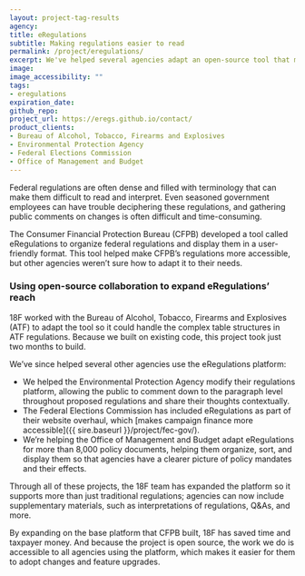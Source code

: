 ```yaml
---
layout: project-tag-results
agency: 
title: eRegulations
subtitle: Making regulations easier to read
permalink: /project/eregulations/
excerpt: We've helped several agencies adapt an open-source tool that makes regulations easier to find, read, and understand.
image: 
image_accessibility: ""
tags:
- eregulations
expiration_date:
github_repo: 
project_url: https://eregs.github.io/contact/
product_clients:
- Bureau of Alcohol, Tobacco, Firearms and Explosives
- Environmental Protection Agency
- Federal Elections Commission
- Office of Management and Budget
---
```


Federal regulations are often dense and filled with terminology that can make them difficult to read and interpret. Even seasoned government employees can have trouble deciphering these regulations, and gathering public comments on changes is often difficult and time-consuming.

The Consumer Financial Protection Bureau (CFPB) developed a tool called eRegulations to organize federal regulations and display them in a user-friendly format. This tool helped make CFPB’s regulations more accessible, but other agencies weren’t sure how to adapt it to their needs.

### Using open-source collaboration to expand eRegulations’ reach

18F worked with the Bureau of Alcohol, Tobacco, Firearms and Explosives (ATF) to adapt the tool so it could handle the complex table structures in ATF regulations. Because we built on existing code, this project took just two months to build.

We’ve since helped several other agencies use the eRegulations platform:

- We helped the Environmental Protection Agency modify their regulations platform, allowing the public to comment down to the paragraph level throughout proposed regulations and share their thoughts contextually.
- The Federal Elections Commission has included eRegulations as part of their website overhaul, which [makes campaign finance more accessible]({{ sire.baseurl }}/project/fec-gov/).
- We’re helping the Office of Management and Budget adapt eRegulations for more than 8,000 policy documents, helping them organize, sort, and display them so that agencies have a clearer picture of policy mandates and their effects.

Through all of these projects, the 18F team has expanded the platform so it supports more than just traditional regulations; agencies can now include supplementary materials, such as interpretations of regulations, Q&As, and more.

By expanding on the base platform that CFPB built, 18F has saved time and taxpayer money. And because the project is open source, the work we do is accessible to all agencies using the platform, which makes it easier for them to adopt changes and feature upgrades.
